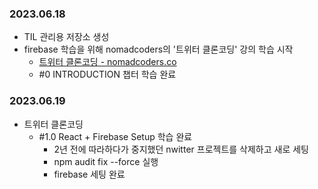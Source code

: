 ### 2023.06.18
- TIL 관리용 저장소 생성
- firebase 학습을 위해 nomadcoders의 '트위터 클론코딩' 강의 학습 시작
    - [트위터 클론코딩 - nomadcoders.co](https://nomadcoders.co/nwitter)
    - #0 INTRODUCTION 챕터 학습 완료

### 2023.06.19
- 트위터 클론코딩
    - #1.0 React + Firebase Setup 학습 완료
        - 2년 전에 따라하다가 중지했던 nwitter 프로젝트를 삭제하고 새로 세팅
        - npm audit fix --force 실행
        - firebase 세팅 완료
